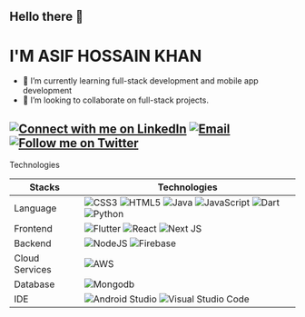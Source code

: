 ## Hello there 👋
# **I'M ASIF HOSSAIN KHAN**
- 🌱 I’m currently learning full-stack development and mobile app development
- 👯 I’m looking to collaborate on full-stack projects.
  
[![Connect with me on LinkedIn](https://img.shields.io/badge/LinkedIn-0077B5?style=for-the-badge&logo=linkedin&logoColor=white)](https://www.linkedin.com/in/asif-hossain-khan-8195a2215/)        [![Email](https://img.shields.io/badge/Gmail-D14836?style=for-the-badge&logo=gmail&logoColor=white)](mailto:asifhossain.khan19@gmail.com) [![Follow me on Twitter](https://img.shields.io/twitter/follow/ano_vortex?style=for-the-badge&logo=twitter)](https://twitter.com/ano_vortex)
-------------------------------------------------------------------
Technologies

| Stacks        | Technologies  |
| ------------- | ------------- |
| Language      | ![CSS3](https://img.shields.io/badge/css3-%231572B6.svg?style=for-the-badge&logo=css3&logoColor=white) ![HTML5](https://img.shields.io/badge/html5-%23E34F26.svg?style=for-the-badge&logo=html5&logoColor=white) ![Java](https://img.shields.io/badge/java-%23ED8B00.svg?style=for-the-badge&logo=openjdk&logoColor=white) ![JavaScript](https://img.shields.io/badge/javascript-%23323330.svg?style=for-the-badge&logo=javascript&logoColor=%23F7DF1E) ![Dart](https://img.shields.io/badge/dart-%230175C2.svg?style=for-the-badge&logo=dart&logoColor=white) ![Python](https://img.shields.io/badge/python-3670A0?style=for-the-badge&logo=python&logoColor=ffdd54) |
| Frontend      |  ![Flutter](https://img.shields.io/badge/Flutter-%2302569B.svg?style=for-the-badge&logo=Flutter&logoColor=white) ![React](https://img.shields.io/badge/react-%2320232a.svg?style=for-the-badge&logo=react&logoColor=%2361DAFB) ![Next JS](https://img.shields.io/badge/Next-black?style=for-the-badge&logo=next.js&logoColor=white)|
| Backend       |![NodeJS](https://img.shields.io/badge/node.js-6DA55F?style=for-the-badge&logo=node.js&logoColor=white) ![Firebase](https://img.shields.io/badge/firebase-a08021?style=for-the-badge&logo=firebase&logoColor=ffcd34)|
| Cloud Services|![AWS](https://img.shields.io/badge/AWS-%23FF9900.svg?style=for-the-badge&logo=amazon-aws&logoColor=white)|
| Database      |![Mongodb](https://img.shields.io/badge/MongoDB-4EA94B?style=for-the-badge&logo=mongodb&logoColor=white) |
| IDE           | ![Android Studio](https://img.shields.io/badge/Android_Studio-3DDC84?style=for-the-badge&logo=android-studio&logoColor=white) ![Visual Studio Code](https://img.shields.io/badge/Visual_Studio_Code-0078D4?style=for-the-badge&logo=visual%20studio%20code&logoColor=white)|

<!--
![](https://komarev.com/ghpvc/?username=anovortex&abbreviated=true)
-->



<!--
**Anovortex/anovortex** is a ✨ _special_ ✨ repository because its `README.md` (this file) appears on your GitHub profile.

Here are some ideas to get you started:

- 🔭 I’m currently working on ...
- 🌱 I’m currently learning ...
- 👯 I’m looking to collaborate on ...
- 🤔 I’m looking for help with ...
- 💬 Ask me about ...
- 📫 How to reach me: ...
- 😄 Pronouns: ...
- ⚡ Fun fact: ...
-->
